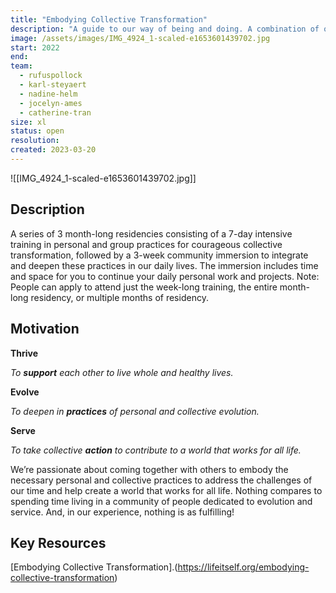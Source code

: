 ```yaml
---
title: "Embodying Collective Transformation"
description: "A guide to our way of being and doing. A combination of our playbook and our concrete envisioning of how pioneering Life Itself aligned communities operate."
image: /assets/images/IMG_4924_1-scaled-e1653601439702.jpg
start: 2022
end: 
team:
  - rufuspollock
  - karl-steyaert
  - nadine-helm
  - jocelyn-ames
  - catherine-tran
size: xl
status: open
resolution:
created: 2023-03-20
---
```


![[IMG_4924_1-scaled-e1653601439702.jpg]]

## Description

A series of 3 month-long residencies consisting of a 7-day intensive training in personal and group practices for courageous collective transformation, followed by a 3-week community immersion to integrate and deepen these practices in our daily lives. The immersion includes time and space for you to continue your daily personal work and projects. Note: People can apply to attend just the week-long training, the entire month-long residency, or multiple months of residency.

## Motivation

**Thrive**

_To_ **_support_** _each other to live whole and healthy lives._

**Evolve**

_To deepen in_ **_practices_** _of personal and collective evolution._

**Serve**

_To take collective_ **_action_** _to contribute to a world that works for all life._

We’re passionate about coming together with others to embody the necessary personal and collective practices to address the challenges of our time and help create a world that works for all life. Nothing compares to spending time living in a community of people dedicated to evolution and service. And, in our experience, nothing is as fulfilling!

## Key Resources

[Embodying Collective Transformation].(https://lifeitself.org/embodying-collective-transformation)

